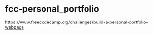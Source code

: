 # fcc-personal_portfolio
https://www.freecodecamp.org/challenges/build-a-personal-portfolio-webpage
